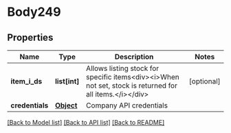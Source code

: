 # Body249

## Properties
Name | Type | Description | Notes
------------ | ------------- | ------------- | -------------
**item_i_ds** | **list[int]** | Allows listing stock for specific items&lt;div&gt;&lt;i&gt;When not set, stock is returned for all items.&lt;/i&gt;&lt;/div&gt; | [optional] 
**credentials** | [**Object**](Object.md) | Company API credentials | 

[[Back to Model list]](../README.md#documentation-for-models) [[Back to API list]](../README.md#documentation-for-api-endpoints) [[Back to README]](../README.md)

